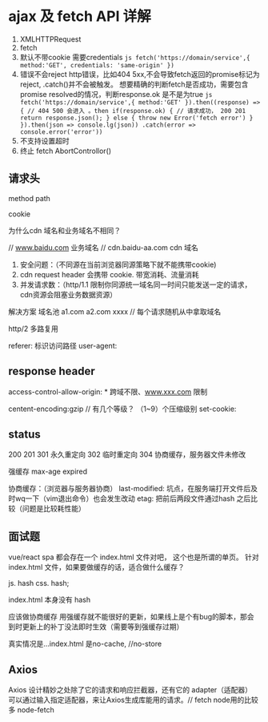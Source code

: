# ajax 及 fetch API 详解

1. XMLHTTPRequest
2. fetch
  1. 默认不带cookie 需要credentials
    ```js
      fetch('https://domain/service',{
        method:'GET',
        credentials: 'same-origin'
      })
    ```
  2. 错误不会reject
    http错误，比如404 5xx,不会导致fetch返回的promise标记为reject, .catch()并不会被触发。
    想要精确的判断fetch是否成功，需要包含promise resolved的情况，判断response.ok 是不是为true
    ```js
      fetch('https://domain/service',{
        method:'GET'
      }).then((response) => {
        // 404 500 会进入 。then
        if(response.ok) {
          // 请求成功， 200 201
          return response.json();
        } else {
          throw new Error('fetch error')
        }
      }).then(json => console.lg(json))
      .catch(error => console.error('error'))
    ```
  3. 不支持设置超时
  4. 终止 fetch AbortControllor()

## 请求头

method
path

cookie

为什么cdn 域名和业务域名不相同？

// www.baidu.com 业务域名
// cdn.baidu-aa.com cdn 域名

1. 安全问题：（不同源在当前浏览器同源策略下就不能携带cookie)
2. cdn request header 会携带 cookie. 带宽消耗、流量消耗
3. 并发请求数：（http/1.1 限制你同源统一域名同一时间只能发送一定的请求，cdn资源会阻塞业务数据资源）

解决方案
域名池
a1.com
a2.com
xxxx
// 每个请求随机从中拿取域名

http/2 多路复用



referer: 标识访问路径
user-agent: 


## response header 

access-control-allow-origin: * 跨域不限、www.xxx.com 限制

centent-encoding:gzip // 有几个等级？ （1~9）个压缩级别
set-cookie: 


## status

200
201
301 永久重定向
302 临时重定向
304 协商缓存，服务器文件未修改

强缓存
max-age
expired

协商缓存：（浏览器与服务器协商）
last-modified: 坑点，在服务端打开文件后及时wq一下（vim退出命令）也会发生改动
etag: 把前后两段文件通过hash 之后比较（问题是比较耗性能）

## 面试题

vue/react spa 
都会存在一个 index.html 文件对吧， 这个也是所谓的单页。
针对 index.html 文件，如果要做缓存的话，适合做什么缓存？

js. hash
css. hash;

index.html 本身没有 hash

应该做协商缓存
用强缓存就不能很好的更新，如果线上是个有bug的脚本，那会到时更新上的补丁没法即时生效（需要等到强缓存过期）

真实情况是...index.html 是no-cache, //no-store

## Axios
Axios 设计精妙之处除了它的请求和响应拦截器，还有它的 adapter（适配器） 可以通过输入指定适配器，来让Axios生成库能用的请求。// fetch node用的比较多 node-fetch